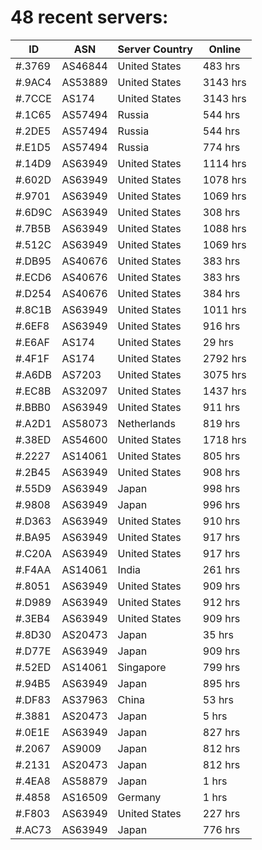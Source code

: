 # 48 recent servers:

| ID | ASN | Server Country | Online |
| ------ | ------ | ------ | ------ |
| #.3769 | AS46844 | United States | 483 hrs |
| #.9AC4 | AS53889 | United States | 3143 hrs |
| #.7CCE | AS174 | United States | 3143 hrs |
| #.1C65 | AS57494 | Russia | 544 hrs |
| #.2DE5 | AS57494 | Russia | 544 hrs |
| #.E1D5 | AS57494 | Russia | 774 hrs |
| #.14D9 | AS63949 | United States | 1114 hrs |
| #.602D | AS63949 | United States | 1078 hrs |
| #.9701 | AS63949 | United States | 1069 hrs |
| #.6D9C | AS63949 | United States | 308 hrs |
| #.7B5B | AS63949 | United States | 1088 hrs |
| #.512C | AS63949 | United States | 1069 hrs |
| #.DB95 | AS40676 | United States | 383 hrs |
| #.ECD6 | AS40676 | United States | 383 hrs |
| #.D254 | AS40676 | United States | 384 hrs |
| #.8C1B | AS63949 | United States | 1011 hrs |
| #.6EF8 | AS63949 | United States | 916 hrs |
| #.E6AF | AS174 | United States | 29 hrs |
| #.4F1F | AS174 | United States | 2792 hrs |
| #.A6DB | AS7203 | United States | 3075 hrs |
| #.EC8B | AS32097 | United States | 1437 hrs |
| #.BBB0 | AS63949 | United States | 911 hrs |
| #.A2D1 | AS58073 | Netherlands | 819 hrs |
| #.38ED | AS54600 | United States | 1718 hrs |
| #.2227 | AS14061 | United States | 805 hrs |
| #.2B45 | AS63949 | United States | 908 hrs |
| #.55D9 | AS63949 | Japan | 998 hrs |
| #.9808 | AS63949 | Japan | 996 hrs |
| #.D363 | AS63949 | United States | 910 hrs |
| #.BA95 | AS63949 | United States | 917 hrs |
| #.C20A | AS63949 | United States | 917 hrs |
| #.F4AA | AS14061 | India | 261 hrs |
| #.8051 | AS63949 | United States | 909 hrs |
| #.D989 | AS63949 | United States | 912 hrs |
| #.3EB4 | AS63949 | United States | 909 hrs |
| #.8D30 | AS20473 | Japan | 35 hrs |
| #.D77E | AS63949 | Japan | 909 hrs |
| #.52ED | AS14061 | Singapore | 799 hrs |
| #.94B5 | AS63949 | Japan | 895 hrs |
| #.DF83 | AS37963 | China | 53 hrs |
| #.3881 | AS20473 | Japan | 5 hrs |
| #.0E1E | AS63949 | Japan | 827 hrs |
| #.2067 | AS9009 | Japan | 812 hrs |
| #.2131 | AS20473 | Japan | 812 hrs |
| #.4EA8 | AS58879 | Japan | 1 hrs |
| #.4858 | AS16509 | Germany | 1 hrs |
| #.F803 | AS63949 | United States | 227 hrs |
| #.AC73 | AS63949 | Japan | 776 hrs |

